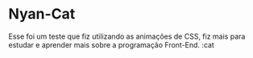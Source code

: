 # Nyan-Cat
Esse foi um teste que fiz utilizando as animações de CSS, fiz mais para estudar e aprender mais sobre a programação Front-End.
:cat
